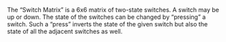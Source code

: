 The “Switch Matrix” is a 6x6 matrix of two-state switches. A switch may be up or down. The
state of the switches can be changed by “pressing” a switch. Such a “press” inverts the state
of the given switch but also the state of all the adjacent switches as well.